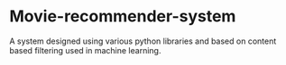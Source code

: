 # Movie-recommender-system
A system designed using various python libraries and based on content based filtering used in machine learning.
